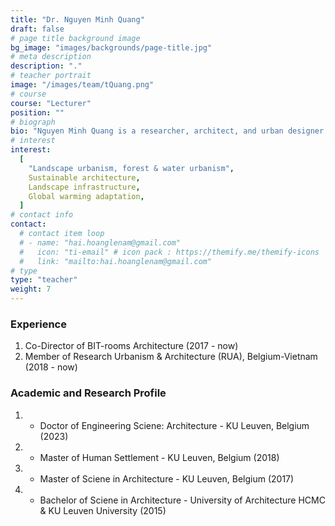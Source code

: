 ```yaml
---
title: "Dr. Nguyen Minh Quang"
draft: false
# page title background image
bg_image: "images/backgrounds/page-title.jpg"
# meta description
description: "."
# teacher portrait
image: "/images/team/tQuang.png"
# course
course: "Lecturer"
position: ""
# biograph
bio: "Nguyen Minh Quang is a researcher, architect, and urban designer. Before that, Quang was trained as an urban designer and obtained M.Sc. degrees in sustainable architecture and human settlements and obtained his Ph.D. in architecture at KU Leuven, Belgium. His research focuses on forest and water urbanism in which he discovers the power of forest and water landscapes to structure urbanism. Furthermore, he and collaborators endeavor to express their ideas of a new settlement paradigm that reengages to landscape in the context of the ever-urbanized world and global warming through making proposals, design research commissions and competitions in Vietnam and Belgium. His method of working as an urban designer always begins with reading and interpretations of both historical and morphological, of the terrain through layers in which he seeks to strengthen the urban and ecological systems."
# interest
interest:
  [
    "Landscape urbanism, forest & water urbanism",
    Sustainable architecture,
    Landscape infrastructure,
    Global warming adaptation,
  ]
# contact info
contact:
  # contact item loop
  # - name: "hai.hoanglenam@gmail.com"
  #   icon: "ti-email" # icon pack : https://themify.me/themify-icons
  #   link: "mailto:hai.hoanglenam@gmail.com"
# type
type: "teacher"
weight: 7
---
```


### Experience

1. Co-Director of BIT-rooms Architecture (2017 - now)
2. Member of Research Urbanism & Architecture (RUA), Belgium-Vietnam (2018 - now)

### Academic and Research Profile

1. - Doctor of Engineering Sciene: Architecture - KU Leuven, Belgium (2023)
1. - Master of Human Settlement - KU Leuven, Belgium (2018)
1. - Master of Sciene in Architecture - KU Leuven, Belgium (2017)
1. - Bachelor of Sciene in Architecture - University of Architecture HCMC & KU Leuven University (2015)
